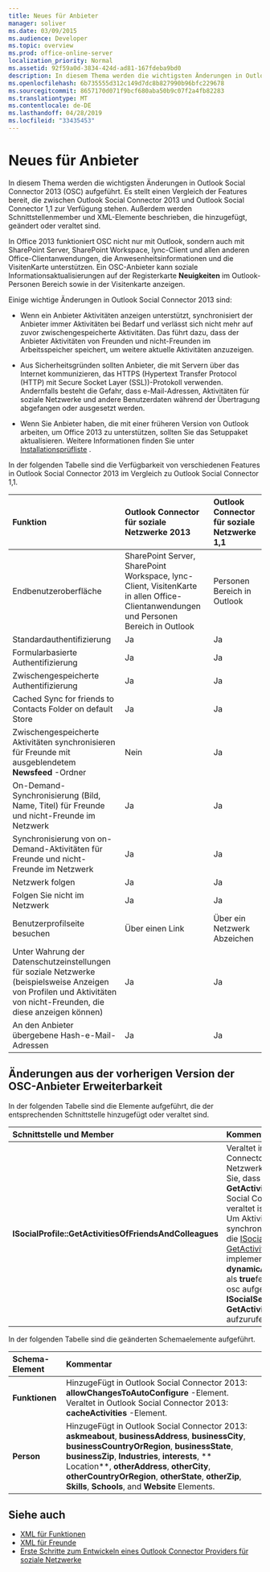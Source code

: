 ```yaml
---
title: Neues für Anbieter
manager: soliver
ms.date: 03/09/2015
ms.audience: Developer
ms.topic: overview
ms.prod: office-online-server
localization_priority: Normal
ms.assetid: 92f59a0d-3834-424d-ad81-167fdeba9bd0
description: In diesem Thema werden die wichtigsten Änderungen in Outlook Social Connector 2013 (OSC) aufgeführt. Es stellt einen Vergleich der Features bereit, die zwischen Outlook Social Connector 2013 und Outlook Social Connector 1,1 zur Verfügung stehen.
ms.openlocfilehash: 6b735555d312c149d7dc8b827990b96bfc229678
ms.sourcegitcommit: 8657170d071f9bcf680aba50b9c07f2a4fb82283
ms.translationtype: MT
ms.contentlocale: de-DE
ms.lasthandoff: 04/28/2019
ms.locfileid: "33435453"
---
```

# <a name="whats-new-for-providers"></a>Neues für Anbieter

In diesem Thema werden die wichtigsten Änderungen in Outlook Social Connector 2013 (OSC) aufgeführt. Es stellt einen Vergleich der Features bereit, die zwischen Outlook Social Connector 2013 und Outlook Social Connector 1,1 zur Verfügung stehen. Außerdem werden Schnittstellenmember und XML-Elemente beschrieben, die hinzugefügt, geändert oder veraltet sind. 
  
In Office 2013 funktioniert OSC nicht nur mit Outlook, sondern auch mit SharePoint Server, SharePoint Workspace, lync-Client und allen anderen Office-Clientanwendungen, die Anwesenheitsinformationen und die VisitenKarte unterstützen. Ein OSC-Anbieter kann soziale Informationsaktualisierungen auf der Registerkarte **Neuigkeiten** im Outlook-Personen Bereich sowie in der Visitenkarte anzeigen. 
  
Einige wichtige Änderungen in Outlook Social Connector 2013 sind: 
  
- Wenn ein Anbieter Aktivitäten anzeigen unterstützt, synchronisiert der Anbieter immer Aktivitäten bei Bedarf und verlässt sich nicht mehr auf zuvor zwischengespeicherte Aktivitäten. Das führt dazu, dass der Anbieter Aktivitäten von Freunden und nicht-Freunden im Arbeitsspeicher speichert, um weitere aktuelle Aktivitäten anzuzeigen.
    
- Aus Sicherheitsgründen sollten Anbieter, die mit Servern über das Internet kommunizieren, das HTTPS (Hypertext Transfer Protocol (HTTP) mit Secure Socket Layer (SSL))-Protokoll verwenden. Andernfalls besteht die Gefahr, dass e-Mail-Adressen, Aktivitäten für soziale Netzwerke und andere Benutzerdaten während der Übertragung abgefangen oder ausgesetzt werden.
    
- Wenn Sie Anbieter haben, die mit einer früheren Version von Outlook arbeiten, um Office 2013 zu unterstützen, sollten Sie das Setuppaket aktualisieren. Weitere Informationen finden Sie unter [Installationsprüfliste](installation-checklist.md) . 
    
In der folgenden Tabelle sind die Verfügbarkeit von verschiedenen Features in Outlook Social Connector 2013 im Vergleich zu Outlook Social Connector 1,1.
  
|**Funktion**|**Outlook Connector für soziale Netzwerke 2013**|**Outlook Connector für soziale Netzwerke 1,1**|
|:-----|:-----|:-----|
|Endbenutzeroberfläche  <br/> |SharePoint Server, SharePoint Workspace, lync-Client, VisitenKarte in allen Office-Clientanwendungen und Personen Bereich in Outlook  <br/> |Personen Bereich in Outlook  <br/> |
|Standardauthentifizierung  <br/> |Ja  <br/> |Ja  <br/> |
|Formularbasierte Authentifizierung  <br/> |Ja  <br/> |Ja  <br/> |
|Zwischengespeicherte Authentifizierung  <br/> |Ja  <br/> |Ja  <br/> |
|Cached Sync for friends to Contacts Folder on default Store  <br/> |Ja  <br/> |Ja  <br/> |
|Zwischengespeicherte Aktivitäten synchronisieren für Freunde mit ausgeblendetem **Newsfeed** -Ordner  <br/> |Nein  <br/> |Ja  <br/> |
|On-Demand-Synchronisierung (Bild, Name, Titel) für Freunde und nicht-Freunde im Netzwerk  <br/> |Ja  <br/> |Ja  <br/> |
|Synchronisierung von on-Demand-Aktivitäten für Freunde und nicht-Freunde im Netzwerk  <br/> |Ja  <br/> |Ja  <br/> |
|Netzwerk folgen  <br/> |Ja  <br/> |Ja  <br/> |
|Folgen Sie nicht im Netzwerk  <br/> |Ja  <br/> |Ja  <br/> |
|Benutzerprofilseite besuchen  <br/> |Über einen Link  <br/> |Über ein Netzwerk Abzeichen  <br/> |
|Unter Wahrung der Datenschutzeinstellungen für soziale Netzwerke (beispielsweise Anzeigen von Profilen und Aktivitäten von nicht-Freunden, die diese anzeigen können)  <br/> |Ja  <br/> |Ja  <br/> |
|An den Anbieter übergebene Hash-e-Mail-Adressen  <br/> |Ja  <br/> |Ja  <br/> |

<a name="OlSocialConnector_Changes"> </a>

## <a name="changes-from-the-previous-version-of-osc-provider-extensibility"></a>Änderungen aus der vorherigen Version der OSC-Anbieter Erweiterbarkeit

In der folgenden Tabelle sind die Elemente aufgeführt, die der entsprechenden Schnittstelle hinzugefügt oder veraltet sind.
  
|**Schnittstelle und Member**|**Kommentar**|
|:-----|:-----|
|**ISocialProfile::GetActivitiesOfFriendsAndColleagues** <br/> |Veraltet in Outlook Connector für soziale Netzwerke 2013. Beachten Sie, dass **ISocialSession:: GetActivities** seit Outlook Social Connector 1,1 auch veraltet ist.  <br/> Um Aktivitätsfeeds zu synchronisieren, sollten Sie die [ISocialSession2:: GetActivitiesEx](isocialsession2-getactivitiesex.md) -Methode implementieren. Legen Sie **dynamicActivitiesLookupEx** als **true**fest, wodurch der osc aufgefordert wird, **ISocialSession2:: GetActivitiesEx** stattdessen aufzurufen.  <br/> |
   
In der folgenden Tabelle sind die geänderten Schemaelemente aufgeführt.
  
|**Schema-Element**|**Kommentar**|
|:-----|:-----|
|**Funktionen** <br/> |HinzugeFügt in Outlook Social Connector 2013: **allowChangesToAutoConfigure** -Element.  <br/> Veraltet in Outlook Social Connector 2013: **cacheActivities** -Element.  <br/> |
|**Person** <br/> |HinzugeFügt in Outlook Social Connector 2013: **askmeabout**, **businessAddress**, **businessCity**, **businessCountryOrRegion**, **businessState**, **businessZip**, **Industries**, **interests**, ** Location**, **otherAddress**, **otherCity**, **otherCountryOrRegion**, **otherState**, **otherZip**, **Skills**, **Schools**, and **Website** Elements.  <br/> |
   
## <a name="see-also"></a>Siehe auch

- [XML für Funktionen](xml-for-capabilities.md)
- [XML für Freunde](xml-for-friends.md)
- [Erste Schritte zum Entwickeln eines Outlook Connector Providers für soziale Netzwerke](getting-started-with-developing-an-outlook-social-connector-provider.md)

